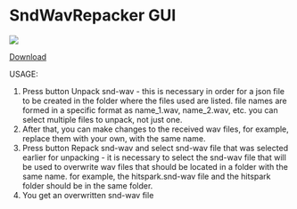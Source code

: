 # SndWavRepacker GUI
![](https://i.imgur.com/0kgvWOX.png)

[Download](https://github.com/Devyatyi9/SndWavRepacker/releases/tag/PreRelease)

USAGE:
1. Press button Unpack snd-wav - this is necessary in order for a json file to be created in the folder where the files used are listed. file names are formed in a specific format as name_1.wav, name_2.wav, etc. you can select multiple files to unpack, not just one.
2. After that, you can make changes to the received wav files, for example, replace them with your own, with the same name.
3. Press button Repack snd-wav and select snd-wav file that was selected earlier for unpacking - it is necessary to select the snd-wav file that will be used to overwrite wav files that should be located in a folder with the same name. for example, the hitspark.snd-wav file and the hitspark folder should be in the same folder.
4. You get an overwritten snd-wav file
